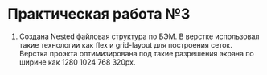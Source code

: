 # Практическая работа №3

1. Создана Nested файловая структура по БЭМ. В верстке использовал такие технологии как flex и grid-layout для построения сеток. Верстка проэкта оптимизирована под такие разрешения экрана по ширине как 1280 1024 768 320px. 



